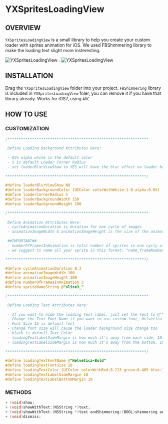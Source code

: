 YXSpritesLoadingView
====================

## OVERVIEW
`YXSpritesLoadingView` is a small library to help you create your custom loader with sprites animation for iOS. We used FBShimmering library to make the loading text slight more insteresting.

![YXSpritesLoadingView](http://yin-xu.com/blog/wp-content/uploads/2014/05/YXSpritesLoadingView_1-e1400096078724.png)
.
![YXSpritesLoadingView](http://yin-xu.com/blog/wp-content/uploads/2014/05/YXSpritesLoadingView_2-e1400096058717.png)


## INSTALLATION
Drag the `YXSpritesLoadingView` folder into your project. `FBShimmering` library is included in `YXSpritesLoadingView` foler, you can remove it if you have that library already. Works for iOS7, using `ARC`

## HOW TO USE

### CUSTOMIZATION
```objective-c
/***************************************************************
 
 Define Loading Background Attributes Here:
 
 - 85% alpha white is the default color
 - 5 is default Loader Corner Radius
 - set loaderBlurViewShow to YES will have the blur effect on loader background, the background color will be ignored
 
***************************************************************/

#define loaderBlurViewShow NO
#define loaderBackgroundColor [UIColor colorWithWhite:1.0 alpha:0.85]
#define loaderCornerRadius 5
#define loaderBackgroundWidth 150
#define loaderBackgroundHeight 100

/***************************************************************
 
 Define Animation Attributes Here:
 - cycleAnimationDuration is duration for one cycle of images
 - animationImageWidth & animationImageHeight is the size of the animation image view, but the content mode is UIViewContentModeCenter, so images won't be stretched, set this size carefully, usually large than the sprites
 
 ##IMPORTANT##
 - numberOfFramesInAnimation is total number of sprites in one cycly of animation
 - we suggest to name all your sprite in this format: "name_frameNumber" such as "slice1_0", "slice1_1"....

***************************************************************/

#define cycleAnimationDuration 0.3
#define animationImageWidth 100
#define animationImageHeight 100
#define numberOfFramesInAnimation 3
#define spriteNameString @"slice3_"

/***************************************************************

 Define Loading Text Attributes Here:
 
 - If you want to hide the loading text label, just set the Text to @""
 - Change the Text Font Name if you want to use custom font, Helvetica bold is default font
 - Font Size 15 is default font
 - Change font size will cause the loader background size change too
 - black is default Text Color
 - loadingTextLabelSideMargin is how much it's away from each side, 10 is the default margin
 - loadingTextLabelSideMargin is how much it's away from the bottom, 10 is the default margin
 
***************************************************************/

#define loadingTextFontName @"Helvetica-Bold"
#define loadingTextFontSize 20
#define loadingTextColor [UIColor colorWithRed:0.213 green:0.409 blue:1.000 alpha:1.000]
#define loadingTextLabelSideMargin 10
#define loadingTextLabelBottomMargin 10

```

### METHODS

```objective-c
+ (void)show;
+ (void)showWithText:(NSString *)text;
+ (void)showWithText:(NSString *)text andShimmering:(BOOL)shimmering andBlurEffect:(BOOL)blur;
+ (void)dismiss;
```

